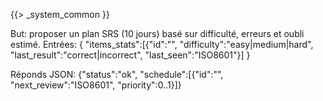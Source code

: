 {{> _system_common }}

But: proposer un plan SRS (10 jours) basé sur difficulté, erreurs et oubli estimé.
Entrées: { "items_stats":[{"id":"", "difficulty":"easy|medium|hard", "last_result":"correct|incorrect", "last_seen":"ISO8601"}] }

Réponds JSON: {"status":"ok", "schedule":[{"id":"", "next_review":"ISO8601", "priority":0..1}]}
